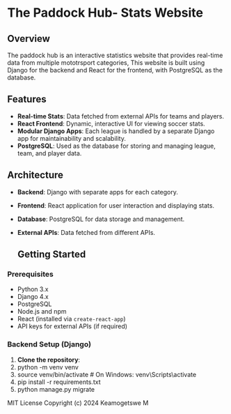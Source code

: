 # The Paddock Hub-  Stats Website

## Overview

The paddock hub is an interactive statistics website that provides real-time data from multiple mototrsport categories,  This website is built using Django for the backend and React for the frontend, with PostgreSQL as the database.

## Features

- **Real-time Stats**: Data fetched from external APIs for teams and players.
- **React Frontend**: Dynamic, interactive UI for viewing soccer stats.
- **Modular Django Apps**: Each league is handled by a separate Django app for maintainability and scalability.
- **PostgreSQL**: Used as the database for storing and managing league, team, and player data.

## Architecture

- **Backend**: Django with separate apps for each category.
- **Frontend**: React application for user interaction and displaying stats.
- **Database**: PostgreSQL for data storage and management.
- **External APIs**: Data fetched from different APIs.

  ## Getting Started

### Prerequisites

- Python 3.x
- Django 4.x
- PostgreSQL
- Node.js and npm
- React (installed via `create-react-app`)
- API keys for external APIs (if required)

### Backend Setup (Django)

1. **Clone the repository**:
2. python -m venv venv
3. source venv/bin/activate  # On Windows: venv\Scripts\activate
4. pip install -r requirements.txt
5. python manage.py migrate

MIT License
Copyright (c) 2024 Keamogetswe M
